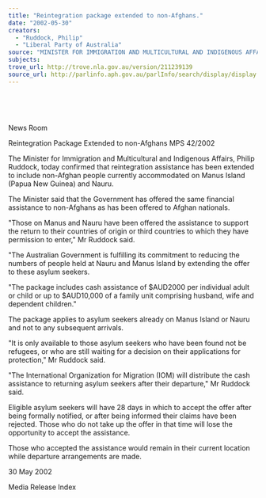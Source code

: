 ```yaml
---
title: "Reintegration package extended to non-Afghans."
date: "2002-05-30"
creators:
  - "Ruddock, Philip"
  - "Liberal Party of Australia"
source: "MINISTER FOR IMMIGRATION AND MULTICULTURAL AND INDIGENOUS AFFAIRS"
subjects:
trove_url: http://trove.nla.gov.au/version/211239139
source_url: http://parlinfo.aph.gov.au/parlInfo/search/display/display.w3p;query=Id%3A%22media/pressrel/UZP66%22
---
```


  

  

 News Room

 Reintegration Package Extended to non-Afghans MPS 42/2002

 The Minister for Immigration and Multicultural and Indigenous Affairs, Philip Ruddock, today confirmed that reintegration assistance has been extended to include non-Afghan people currently accommodated on Manus Island (Papua New Guinea) and Nauru.

 The Minister said that the Government has offered the same financial assistance to non-Afghans as has been offered to Afghan nationals.

 "Those on Manus and Nauru have been offered the assistance to support the return to their countries of origin or third countries to which they have permission to enter," Mr Ruddock said.

 "The Australian Government is fulfilling its commitment to reducing the numbers of people held at Nauru and Manus Island by extending the offer to these asylum seekers.

 "The package includes cash assistance of $AUD2000 per individual adult or child or up to $AUD10,000 of a family unit comprising husband, wife and dependent children."

 The package applies to asylum seekers already on Manus Island or Nauru and not to any subsequent arrivals.

 "It is only available to those asylum seekers who have been found not be refugees, or who are still waiting for a decision on their applications for protection," Mr Ruddock said.

 "The International Organization for Migration (IOM) will distribute the cash assistance to returning asylum seekers after their departure," Mr Ruddock said.

 Eligible asylum seekers will have 28 days in which to accept the offer after being formally notified, or after being informed their claims have been rejected. Those who do not take up the offer in that time will lose the opportunity to accept the assistance.

 Those who accepted the assistance would remain in their current location while departure arrangements are made.

 30 May 2002

 Media Release Index

  

